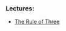 ### Lectures:
- [The Rule of Three](https://merimdzaferagic.github.io/lectures_maynooth/The_Rule_of_three.html)
